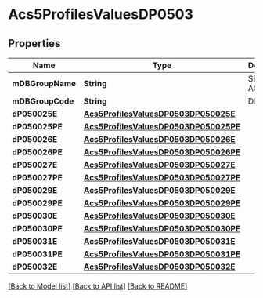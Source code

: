 # Acs5ProfilesValuesDP0503

## Properties
Name | Type | Description | Notes
------------ | ------------- | ------------- | -------------
**mDBGroupName** | **String** | SEX AND AGE | 
**mDBGroupCode** | **String** | DP0503 | 
**dP050025E** | [**Acs5ProfilesValuesDP0503DP050025E**](Acs5ProfilesValuesDP0503DP050025E.md) |  | 
**dP050025PE** | [**Acs5ProfilesValuesDP0503DP050025PE**](Acs5ProfilesValuesDP0503DP050025PE.md) |  | 
**dP050026E** | [**Acs5ProfilesValuesDP0503DP050026E**](Acs5ProfilesValuesDP0503DP050026E.md) |  | 
**dP050026PE** | [**Acs5ProfilesValuesDP0503DP050026PE**](Acs5ProfilesValuesDP0503DP050026PE.md) |  | 
**dP050027E** | [**Acs5ProfilesValuesDP0503DP050027E**](Acs5ProfilesValuesDP0503DP050027E.md) |  | 
**dP050027PE** | [**Acs5ProfilesValuesDP0503DP050027PE**](Acs5ProfilesValuesDP0503DP050027PE.md) |  | 
**dP050029E** | [**Acs5ProfilesValuesDP0503DP050029E**](Acs5ProfilesValuesDP0503DP050029E.md) |  | 
**dP050029PE** | [**Acs5ProfilesValuesDP0503DP050029PE**](Acs5ProfilesValuesDP0503DP050029PE.md) |  | 
**dP050030E** | [**Acs5ProfilesValuesDP0503DP050030E**](Acs5ProfilesValuesDP0503DP050030E.md) |  | 
**dP050030PE** | [**Acs5ProfilesValuesDP0503DP050030PE**](Acs5ProfilesValuesDP0503DP050030PE.md) |  | 
**dP050031E** | [**Acs5ProfilesValuesDP0503DP050031E**](Acs5ProfilesValuesDP0503DP050031E.md) |  | 
**dP050031PE** | [**Acs5ProfilesValuesDP0503DP050031PE**](Acs5ProfilesValuesDP0503DP050031PE.md) |  | 
**dP050032E** | [**Acs5ProfilesValuesDP0503DP050032E**](Acs5ProfilesValuesDP0503DP050032E.md) |  | 

[[Back to Model list]](../README.md#documentation-for-models) [[Back to API list]](../README.md#documentation-for-api-endpoints) [[Back to README]](../README.md)


